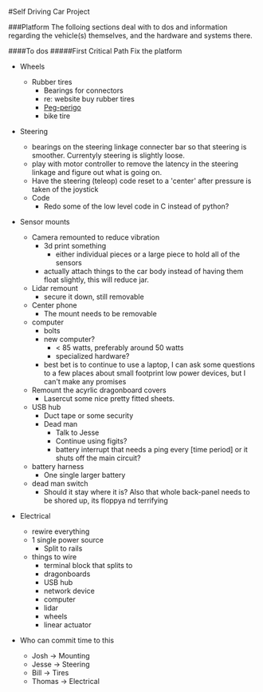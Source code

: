 #Self Driving Car Project

###Platform
The folloing sections deal with to dos and information regarding the vehicle(s) themselves, and the hardware and systems there.

####To dos
#####First Critical Path
Fix the platform

- Wheels
    -  Rubber tires
        - Bearings for connectors
        - re: website buy rubber tires
        - [Peg-perigo](http://us.pegperego.com/toys-catalog/2013/Polaris+Sportsman+850+Gold)
        - bike tire
- Steering
    - bearings on the steering linkage connecter bar so that steering is smoother.  Currentyly steering is slightly loose.
    - play with motor controller to remove the latency in the steering linkage and figure out what is going on.
    - Have the steering (teleop) code reset to a 'center' after pressure is taken of the joystick
    - Code
        - Redo some of the low level code in C instead of python?

- Sensor mounts
    - Camera remounted to reduce vibration
        - 3d print something
            - either individual pieces or a large piece to hold all of the sensors
        - actually attach things to the car body instead of having them float slightly, this will reduce jar.
    - Lidar remount
        - secure it down, still removable
    - Center phone
        - The mount needs to be removable
    - computer
        - bolts
        - new computer?
            - < 85 watts, preferably around 50 watts
            - specialized hardware?
        - best bet is to continue to use a laptop, I can ask some questions to a few places about small footprint low power devices, but I can't make any promises
    - Remount the acyrlic dragonboard covers
        - Lasercut some nice pretty fitted sheets.
    - USB hub
        - Duct tape or some security
        - Dead man 
            - Talk to Jesse
            - Continue using figits?
            - battery interrupt that needs a ping every [time period] or it shuts off the main circuit?
    - battery harness
        - One single larger battery
    - dead man switch
        - Should it stay where it is?
        Also that whole back-panel needs to be shored up, its floppya nd terrifying

- Electrical
    - rewire everything
    - 1 single power source
        - Split to rails
    - things to wire
        - terminal block that splits to
        - dragonboards
        - USB hub
        - network device
        - computer
        - lidar
        - wheels
        - linear actuator

- Who can commit time to this
    - Josh -> Mounting
    - Jesse -> Steering
    - Bill -> Tires
    - Thomas -> Electrical

